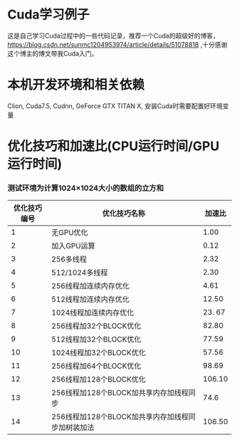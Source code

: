 # Cuda学习例子
 这是自己学习Cuda过程中的一些代码记录，推荐一个Cuda的超级好的博客，https://blog.csdn.net/sunmc1204953974/article/details/51078818 ,十分感谢这个博主的博文带我Cuda入门。
# 本机开发环境和相关依赖
Clion, Cuda7.5, Cudnn, GeForce GTX TITAN X, 安装Cuda时需要配置好环境变量 
# 优化技巧和加速比(CPU运行时间/GPU运行时间)
### 测试环境为计算1024×1024大小的数组的立方和

| 优化技巧编号 | 优化技巧名称 | 加速比 |
| ------ | ------ | ------ |
| 1 | 无GPU优化 | 1.00 |
| 2 | 加入GPU运算 | 0.12 |
| 3 | 256多线程 | 2.32 |
| 4 | 512/1024多线程 | 2.30 |
| 5 | 256线程加连续内存优化 | 4.61 |
| 6 | 512线程加连续内存优化 | 12.50 |
| 7 | 1024线程加连续内存优化| 23. 67 |
| 8 | 256线程加32个BLOCK优化| 82.80 |
| 9 | 512线程加32个BLOCK优化| 77.59 |
| 10 | 1024线程加32个BLOCK优化| 57.56 |
| 11 | 256线程加64个BLOCK优化| 98.69 |
| 12 | 256线程加128个BLOCK优化| 106.10 |
| 13 | 256线程加128个BLOCK加共享内存加线程同步| 74.6 |
| 14 | 256线程加128个BLOCK加共享内存加线程同步加树装加法| 106.50|




  
